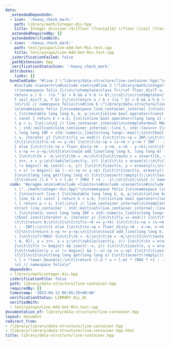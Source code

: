 ```yaml
---
data:
  _extendedDependsOn:
  - icon: ':heavy_check_mark:'
    path: library/math/integer-div.hpp
    title: Integer division ($\lfloor \frac{a}{b} \rfloor \lceil \frac{a}{b} \rceil$)
  _extendedRequiredBy: []
  _extendedVerifiedWith:
  - icon: ':heavy_check_mark:'
    path: test/yosupo/Line-Add-Get-Min.test.cpp
    title: test/yosupo/Line-Add-Get-Min.test.cpp
  _isVerificationFailed: false
  _pathExtension: hpp
  _verificationStatusIcon: ':heavy_check_mark:'
  attributes:
    links: []
  bundledCode: "#line 2 \"library/data-structure/line-container.hpp\"\n#include <limits>\n\
    #include <cassert>\n#include <set>\n#line 2 \"library/math/integer-div.hpp\"\n\
    \r\nnamespace felix {\r\n\r\ntemplate<class T>\r\nT floor_div(T a, T b) {\r\n\t\
    return a / b - ((a ^ b) < 0 && a % b != 0);\r\n}\r\n\r\ntemplate<class T>\r\n\
    T ceil_div(T a, T b) {\r\n\treturn a / b + ((a ^ b) > 0 && a % b != 0);\r\n}\r\
    \n\r\n} // namespace felix\r\n#line 6 \"library/data-structure/line-container.hpp\"\
    \n\nnamespace felix {\n\nnamespace line_container_internal {\n\nstruct line_t\
    \ {\n\tmutable long long k, m, p;\n\n\tinline bool operator<(const line_t& o)\
    \ const { return k < o.k; }\n\tinline bool operator<(long long x) const { return\
    \ p < x; }\n};\n\n} // line_container_internal\n\ntemplate<bool MAX>\nstruct line_container\
    \ : std::multiset<line_container_internal::line_t, std::less<>> {\n\tstatic const\
    \ long long INF = std::numeric_limits<long long>::max();\n\n\tbool isect(iterator\
    \ x, iterator y) {\n\t\tif(y == end()) {\n\t\t\tx->p = INF;\n\t\t\treturn 0;\n\
    \t\t}\n\t\tif(x->k == y->k) {\n\t\t\tx->p = (x->m > y->m ? INF : -INF);\n\t\t\
    } else {\n\t\t\tx->p = floor_div(y->m - x->m, x->k - y->k);\n\t\t}\n\t\treturn\
    \ x->p >= y->p;\n\t}\n\n\tvoid add_line(long long k, long long m) {\n\t\tif(!MAX)\
    \ {\n\t\t\tk = -k;\n\t\t\tm = -m;\n\t\t}\n\t\tauto z = insert({k, m, 0}), y =\
    \ z++, x = y;\n\t\twhile(isect(y, z)) {\n\t\t\tz = erase(z);\n\t\t}\n\t\tif(x\
    \ != begin() && isect(--x, y)) {\n\t\t\tisect(x, y = erase(y));\n\t\t}\n\t\twhile((y\
    \ = x) != begin() && (--x)->p >= y->p) {\n\t\t\tisect(x, erase(y));\n\t\t}\n\t\
    }\n\n\tlong long get(long long x) {\n\t\tassert(!empty());\n\t\tauto l = *lower_bound(x);\n\
    \t\treturn (l.k * x + l.m) * (MAX ? +1 : -1);\n\t}\n};\n\n} // namespace felix\n"
  code: "#pragma once\n#include <limits>\n#include <cassert>\n#include <set>\n#include\
    \ \"../math/integer-div.hpp\"\n\nnamespace felix {\n\nnamespace line_container_internal\
    \ {\n\nstruct line_t {\n\tmutable long long k, m, p;\n\n\tinline bool operator<(const\
    \ line_t& o) const { return k < o.k; }\n\tinline bool operator<(long long x) const\
    \ { return p < x; }\n};\n\n} // line_container_internal\n\ntemplate<bool MAX>\n\
    struct line_container : std::multiset<line_container_internal::line_t, std::less<>>\
    \ {\n\tstatic const long long INF = std::numeric_limits<long long>::max();\n\n\
    \tbool isect(iterator x, iterator y) {\n\t\tif(y == end()) {\n\t\t\tx->p = INF;\n\
    \t\t\treturn 0;\n\t\t}\n\t\tif(x->k == y->k) {\n\t\t\tx->p = (x->m > y->m ? INF\
    \ : -INF);\n\t\t} else {\n\t\t\tx->p = floor_div(y->m - x->m, x->k - y->k);\n\t\
    \t}\n\t\treturn x->p >= y->p;\n\t}\n\n\tvoid add_line(long long k, long long m)\
    \ {\n\t\tif(!MAX) {\n\t\t\tk = -k;\n\t\t\tm = -m;\n\t\t}\n\t\tauto z = insert({k,\
    \ m, 0}), y = z++, x = y;\n\t\twhile(isect(y, z)) {\n\t\t\tz = erase(z);\n\t\t\
    }\n\t\tif(x != begin() && isect(--x, y)) {\n\t\t\tisect(x, y = erase(y));\n\t\t\
    }\n\t\twhile((y = x) != begin() && (--x)->p >= y->p) {\n\t\t\tisect(x, erase(y));\n\
    \t\t}\n\t}\n\n\tlong long get(long long x) {\n\t\tassert(!empty());\n\t\tauto\
    \ l = *lower_bound(x);\n\t\treturn (l.k * x + l.m) * (MAX ? +1 : -1);\n\t}\n};\n\
    \n} // namespace felix\n"
  dependsOn:
  - library/math/integer-div.hpp
  isVerificationFile: false
  path: library/data-structure/line-container.hpp
  requiredBy: []
  timestamp: '2023-04-13 06:05:35+08:00'
  verificationStatus: LIBRARY_ALL_AC
  verifiedWith:
  - test/yosupo/Line-Add-Get-Min.test.cpp
documentation_of: library/data-structure/line-container.hpp
layout: document
redirect_from:
- /library/library/data-structure/line-container.hpp
- /library/library/data-structure/line-container.hpp.html
title: library/data-structure/line-container.hpp
---
```

